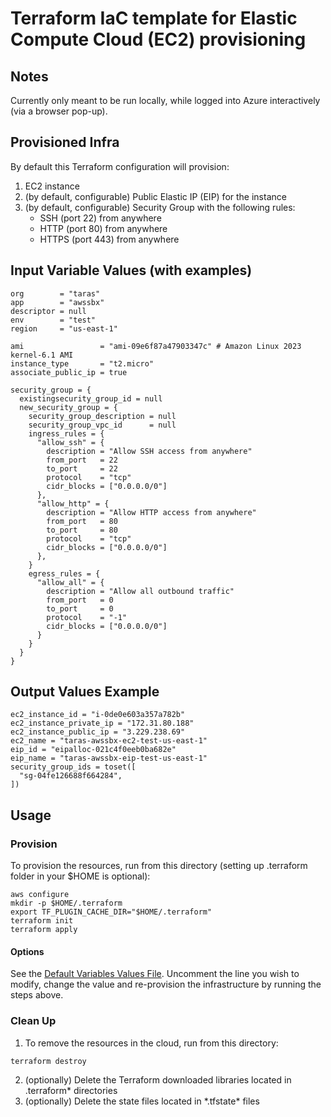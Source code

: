 # Terraform IaC template for Elastic Compute Cloud (EC2) provisioning

## Notes
Currently only meant to be run locally, while logged into Azure interactively (via a browser pop-up).

## Provisioned Infra

By default this Terraform configuration will provision:
1. EC2 instance
2. (by default, configurable) Public Elastic IP (EIP) for the instance
3. (by default, configurable) Security Group with the following rules:
   - SSH (port 22) from anywhere
   - HTTP (port 80) from anywhere
   - HTTPS (port 443) from anywhere

## Input Variable Values (with examples)

```
org        = "taras"
app        = "awssbx"
descriptor = null
env        = "test"
region     = "us-east-1"

ami                 = "ami-09e6f87a47903347c" # Amazon Linux 2023 kernel-6.1 AMI
instance_type       = "t2.micro"
associate_public_ip = true

security_group = {
  existingsecurity_group_id = null
  new_security_group = {
    security_group_description = null
    security_group_vpc_id      = null
    ingress_rules = {
      "allow_ssh" = {
        description = "Allow SSH access from anywhere"
        from_port   = 22
        to_port     = 22
        protocol    = "tcp"
        cidr_blocks = ["0.0.0.0/0"]
      },
      "allow_http" = {
        description = "Allow HTTP access from anywhere"
        from_port   = 80
        to_port     = 80
        protocol    = "tcp"
        cidr_blocks = ["0.0.0.0/0"]
      },
    }
    egress_rules = {
      "allow_all" = {
        description = "Allow all outbound traffic"
        from_port   = 0
        to_port     = 0
        protocol    = "-1"
        cidr_blocks = ["0.0.0.0/0"]
      }
    }
  }
}
```

## Output Values Example
```
ec2_instance_id = "i-0de0e603a357a782b"
ec2_instance_private_ip = "172.31.80.188"
ec2_instance_public_ip = "3.229.238.69"
ec2_name = "taras-awssbx-ec2-test-us-east-1"
eip_id = "eipalloc-021c4f0eeb0ba682e"
eip_name = "taras-awssbx-eip-test-us-east-1"
security_group_ids = toset([
  "sg-04fe126688f664284",
])
```

## Usage

### Provision

To provision the resources, run from this directory (setting up .terraform folder in your $HOME is optional):
```
aws configure
mkdir -p $HOME/.terraform
export TF_PLUGIN_CACHE_DIR="$HOME/.terraform"
terraform init
terraform apply
```

#### Options
See the [Default Variables Values File](./default.auto.tfvars). Uncomment the line you wish to modify, change the value and re-provision the infrastructure by running the steps above.

### Clean Up
1. To remove the resources in the cloud, run from this directory:
```
terraform destroy
```
2. (optionally) Delete the Terraform downloaded libraries located in .terraform* directories
3. (optionally) Delete the state files located in \*.tfstate\* files
